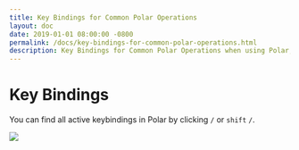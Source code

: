```yaml
---
title: Key Bindings for Common Polar Operations
layout: doc
date: 2019-01-01 08:00:00 -0800
permalink: /docs/key-bindings-for-common-polar-operations.html
description: Key Bindings for Common Polar Operations when using Polar, the document repository and the document viewer.
---
```


# Key Bindings

You can find all active keybindings in Polar by clicking ```/``` or ```shift``` ```/```.

<img class="img-fluid" src="https://imgur.com/a/KjyDPbt">
